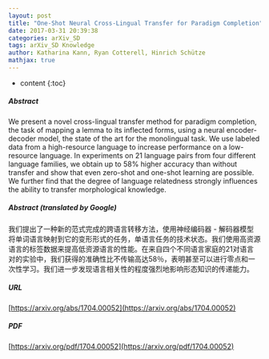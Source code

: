 ```yaml
---
layout: post
title: "One-Shot Neural Cross-Lingual Transfer for Paradigm Completion"
date: 2017-03-31 20:39:38
categories: arXiv_SD
tags: arXiv_SD Knowledge
author: Katharina Kann, Ryan Cotterell, Hinrich Schütze
mathjax: true
---
```


* content
{:toc}

##### Abstract
We present a novel cross-lingual transfer method for paradigm completion, the task of mapping a lemma to its inflected forms, using a neural encoder-decoder model, the state of the art for the monolingual task. We use labeled data from a high-resource language to increase performance on a low-resource language. In experiments on 21 language pairs from four different language families, we obtain up to 58% higher accuracy than without transfer and show that even zero-shot and one-shot learning are possible. We further find that the degree of language relatedness strongly influences the ability to transfer morphological knowledge.

##### Abstract (translated by Google)
我们提出了一种新的范式完成的跨语言转移方法，使用神经编码器 - 解码器模型将单词语言映射到它的变形形式的任务，单语言任务的技术状态。我们使用高资源语言的标签数据来提高低资源语言的性能。在来自四个不同语言家庭的21对语言对的实验中，我们获得的准确性比不传输高达58％，表明甚至可以进行零点和一次性学习。我们进一步发现语言相关性的程度强烈地影响形态知识的传递能力。

##### URL
[https://arxiv.org/abs/1704.00052](https://arxiv.org/abs/1704.00052)

##### PDF
[https://arxiv.org/pdf/1704.00052](https://arxiv.org/pdf/1704.00052)

